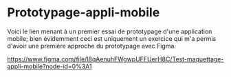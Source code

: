 # Prototypage-appli-mobile

Voici le lien menant à un premier essai de prototypage d'une application mobile; bien évidemment ceci est uniquement un exercice qui m'a permis d'avoir une première approche du prototypage avec Figma.

https://www.figma.com/file/I8qAenuhFWgwpUFFUerH8C/Test-maquettage-appli-mobile?node-id=0%3A1
